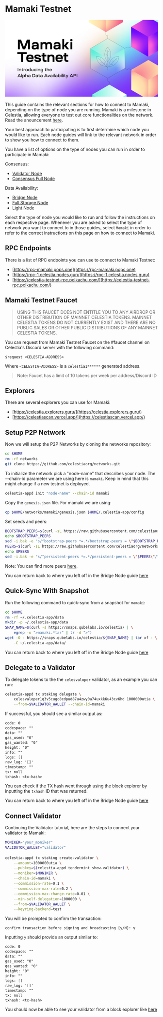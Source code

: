 # Mamaki Testnet
<!-- markdownlint-disable MD013 -->

![mamaki-testnet](/img/mamaki.png)

This guide contains the relevant sections for how to connect to Mamaki,
depending on the type of node you are running. Mamaki is a milestone
in Celestia, allowing everyone to test out core functionalities on the
network. Read the anouncement [here](https://blog.celestia.org/celestia-testnet-introduces-alpha-data-availability-api/).

Your best approach to participating is to first determine which node
you would like to run. Each node guides will link to the relevant network
in order to show you how to connect to them.

You have a list of options on the type of nodes you can run in order to
participate in Mamaki:

Consensus:

* [Validator Node](../nodes/validator-node.md)
* [Consensus Full Node](../nodes/consensus-full-node.md)

Data Availability:

* [Bridge Node](../nodes/bridge-node.md)
* [Full Storage Node](../nodes/full-storage-node.md)
* [Light Node](../nodes/light-node.md)

Select the type of node you would like to run and follow the instructions
on each respective page. Whenever you are asked to select the type of network
you want to connect to in those guides, select `Mamaki` in order to refer
to the correct instructions on this page on how to connect to Mamaki.

## RPC Endpoints

There is a list of RPC endpoints you can use to connect to Mamaki Testnet:

* [https://rpc-mamaki.pops.one](https://rpc-mamaki.pops.one)
* [https://rpc-1.celestia.nodes.guru](https://rpc-1.celestia.nodes.guru)
* [https://celestia-testnet-rpc.polkachu.com/](https://celestia-testnet-rpc.polkachu.com/)

## Mamaki Testnet Faucet

> USING THIS FAUCET DOES NOT ENTITLE YOU TO ANY AIRDROP OR OTHER
  DISTRIBUTION OF MAINNET CELESTIA TOKENS. MAINNET CELESTIA TOKENS
  DO NOT CURRENTLY EXIST AND THERE ARE NO PUBLIC SALES OR OTHER PUBLIC
  DISTRIBUTIONS OF ANY MAINNET CELESTIA TOKENS.

You can request from Mamaki Testnet Faucet on the #faucet channel on
Celestia's Discord server with the following command:

```text
$request <CELESTIA-ADDRESS> 
```

Where `<CELESTIA-ADDRESS>` is a `celestia1******` generated address.

> Note: Faucet has a limit of 10 tokens per week per address/Discord ID

## Explorers

There are several explorers you can use for Mamaki:

* [https://celestia.explorers.guru/](https://celestia.explorers.guru/)
* [https://celestiascan.vercel.app/](https://celestiascan.vercel.app/)

## Setup P2P Network

Now we will setup the P2P Networks by cloning the networks repository:

```sh
cd $HOME
rm -rf networks
git clone https://github.com/celestiaorg/networks.git
```

To initialize the network pick a "node-name" that describes your
node. The --chain-id parameter we are using here is `mamaki`. Keep in
mind that this might change if a new testnet is deployed.

```sh
celestia-appd init "node-name" --chain-id mamaki
```

Copy the `genesis.json` file. For mamaki we are using:

```sh
cp $HOME/networks/mamaki/genesis.json $HOME/.celestia-app/config
```

Set seeds and peers:

```sh
BOOTSTRAP_PEERS=$(curl -sL https://raw.githubusercontent.com/celestiaorg/networks/master/mamaki/bootstrap-peers.txt | tr -d '\n')
echo $BOOTSTRAP_PEERS
sed -i.bak -e "s/^bootstrap-peers *=.*/bootstrap-peers = \"$BOOTSTRAP_PEERS\"/" $HOME/.celestia-app/config/config.toml
PEERS=$(curl -sL https://raw.githubusercontent.com/celestiaorg/networks/master/mamaki/peers.txt | tr -d '\n' | head -c -1)
echo $PEERS
sed -i.bak -e "s/^persistent-peers *=.*/persistent-peers = \"$PEERS\"/" $HOME/.celestia-app/config/config.toml
```

Note: You can find more peers [here](https://github.com/celestiaorg/networks/blob/master/mamaki/peers.txt).

You can return back to where you left off in the Bridge Node guide [here](../nodes/validator-node.md#configure-pruning)

## Quick-Sync With Snapshot

Run the following command to quick-sync from a snapshot for `mamaki`:

```sh
cd $HOME
rm -rf ~/.celestia-app/data
mkdir -p ~/.celestia-app/data
SNAP_NAME=$(curl -s https://snaps.qubelabs.io/celestia/ | \
    egrep -o ">mamaki.*tar" | tr -d ">")
wget -O - https://snaps.qubelabs.io/celestia/${SNAP_NAME} | tar xf - \
    -C ~/.celestia-app/data/
```

You can return back to where you left off in the Bridge Node guide [here](../nodes/validator-node.md#start-the-celestia-app-with-systemd)

## Delegate to a Validator

To delegate tokens to the the `celesvaloper` validator, as an example you can run:

```sh
celestia-appd tx staking delegate \
    celesvaloper1q3v5cugc8cdpud87u4zwy0a74uxkk6u43cv6hd 1000000utia \
    --from=$VALIDATOR_WALLET --chain-id=mamaki
```

If successful, you should see a similar output as:

```console
code: 0
codespace: ""
data: ""
gas_used: "0"
gas_wanted: "0"
height: "0"
info: ""
logs: []
raw_log: '[]'
timestamp: ""
tx: null
txhash: <tx-hash>
```

You can check if the TX hash went through using the block explorer by
inputting the `txhash` ID that was returned.

You can return back to where you left off in the Bridge Node guide [here](../nodes/validator-node.md#deploy-the-celestia-node)

## Connect Validator

Continuing the Validator tutorial, here are the steps to connect your
validator to Mamaki:

```sh
MONIKER="your_moniker"
VALIDATOR_WALLET="validator"

celestia-appd tx staking create-validator \
    --amount=1000000utia \
    --pubkey=$(celestia-appd tendermint show-validator) \
    --moniker=$MONIKER \
    --chain-id=mamaki \
    --commission-rate=0.1 \
    --commission-max-rate=0.2 \
    --commission-max-change-rate=0.01 \
    --min-self-delegation=1000000 \
    --from=$VALIDATOR_WALLET \
    --keyring-backend=test
```

You will be prompted to confirm the transaction:

```console
confirm transaction before signing and broadcasting [y/N]: y
```

Inputting `y` should provide an output similar to:

```console
code: 0
codespace: ""
data: ""
gas_used: "0"
gas_wanted: "0"
height: "0"
info: ""
logs: []
raw_log: '[]'
timestamp: ""
tx: null
txhash: <tx-hash>
```

You should now be able to see your validator from a block explorer like [here](https://celestia.explorers.guru/)
